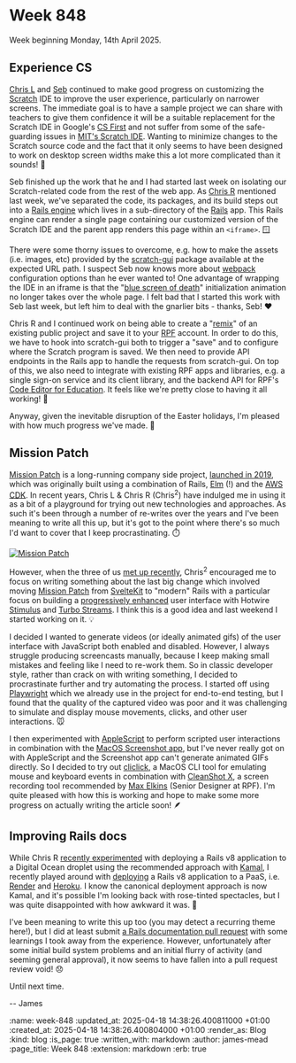 Week 848
========

Week beginning Monday, 14th April 2025.

## Experience CS

[Chris L] and [Seb] continued to make good progress on customizing the [Scratch] IDE to improve the user experience, particularly on narrower screens. The immediate goal is to have a sample project we can share with teachers to give them confidence it will be a suitable replacement for the Scratch IDE in Google's [CS First] and not suffer from some of the safe-guarding issues in [MIT's Scratch IDE]. Wanting to minimize changes to the Scratch source code and the fact that it only seems to have been designed to work on desktop screen widths make this a lot more complicated than it sounds! 🧱

Seb finished up the work that he and I had started last week on isolating our Scratch-related code from the rest of the web app. As [Chris R] mentioned last week, we've separated the code, its packages, and its build steps out into a [Rails engine] which lives in a sub-directory of the [Rails] app. This Rails engine can render a single page containing our customized version of the Scratch IDE and the parent app renders this page within an `<iframe>`. 🪟

There were some thorny issues to overcome, e.g. how to make the assets (i.e. images, etc) provided by the [scratch-gui] package available at the expected URL path. I suspect Seb now knows more about [webpack] configuration options than he ever wanted to! One advantage of wrapping the IDE in an iframe is that the "[blue screen of death]" initialization animation no longer takes over the whole page. I felt bad that I started this work with Seb last week, but left him to deal with the gnarlier bits - thanks, Seb! ❤️

Chris R and I continued work on being able to create a "[remix][Scratch remix]" of an existing public project and save it to your [RPF] account. In order to do this, we have to hook into scratch-gui both to trigger a "save" and to configure where the Scratch program is saved. We then need to provide API endpoints in the Rails app to handle the requests from scratch-gui. On top of this, we also need to integrate with existing RPF apps and libraries, e.g. a single sign-on service and its client library, and the backend API for RPF's [Code Editor for Education]. It feels like we're pretty close to having it all working! 🤞

Anyway, given the inevitable disruption of the Easter holidays, I'm pleased with how much progress we've made. 🚀

## Mission Patch

[Mission Patch] is a long-running company side project, [launched in 2019][gfr-achievements-2019], which was originally built using a combination of Rails, [Elm] (!) and the [AWS CDK]. In recent years, Chris L & Chris R (Chris<sup>2</sup>) have indulged me in using it as a bit of a playground for trying out new technologies and approaches. As such it's been through a number of re-writes over the years and I've been meaning to write all this up, but it's got to the point where there's so much I'd want to cover that I keep procrastinating. ⏱️

<p>
  <a href="https://mission-patch.com/">
    <img src="<%= image_path('blog/mission-patch-2025.svg') %>" alt="Mission Patch">
  </a>
</p>

However, when the three of us [met up recently][week-845], Chris<sup>2</sup> encouraged me to focus on writing something about the last big change which involved moving [Mission Patch] from [SvelteKit] to "modern" Rails with a particular focus on building a [progressively enhanced][progressive enhancement] user interface with Hotwire [Stimulus] and [Turbo Streams]. I think this is a good idea and last weekend I started working on it. 💡

I decided I wanted to generate videos (or ideally animated gifs) of the user interface with JavaScript both enabled and disabled. However, I always struggle producing screencasts manually, because I keep making small mistakes and feeling like I need to re-work them. So in classic developer style, rather than crack on with writing something, I decided to procrastinate further and try automating the process. I started off using [Playwright] which we already use in the project for end-to-end testing, but I found that the quality of the captured video was poor and it was challenging to simulate and display mouse movements, clicks, and other user interactions. 🐭

I then experimented with [AppleScript] to perform scripted user interactions in combination with the [MacOS Screenshot app], but I've never really got on with AppleScript and the Screenshot app can't generate animated GIFs directly. So I decided to try out [cliclick], a MacOS CLI tool for emulating mouse and keyboard events in combination with [CleanShot X], a screen recording tool recommended by [Max Elkins] (Senior Designer at RPF). I'm quite pleased with how this is working and hope to make some more progress on actually writing the article soon! 🪶

## Improving Rails docs

While Chris R [recently experimented][using-kamal-article] with deploying a Rails v8 application to a Digital Ocean droplet using the recommended approach with [Kamal], I recently played around with [deploying][deploying-rails-v8-to-heroku] a Rails v8 application to a PaaS, i.e. [Render] and [Heroku]. I know the canonical deployment approach is now Kamal, and it's possible I'm looking back with rose-tinted spectacles, but I was quite disappointed with how awkward it was. 🧐

I've been meaning to write this up too (you may detect a recurring theme here!), but I did at least submit [a Rails documentation pull request][rails-pr-54765] with some learnings I took away from the experience. However, unfortunately after some initial build system problems and an initial flurry of activity (and seeming general approval), it now seems to have fallen into a pull request review void! 😞

Until next time.

-- James

[Chris L]: /chris-lowis
[Seb]: https://www.sebjacobs.com/
[Scratch]: https://scratch.mit.edu/
[CS First]: https://csfirst.withgoogle.com
[MIT's Scratch IDE]: https://scratch.mit.edu/projects/editor/
[Chris R]: /chris-roos
[RPF]: https://www.raspberrypi.org/
[Rails engine]: https://guides.rubyonrails.org/engines.html
[Rails]: https://rubyonrails.org/
[scratch-gui]: https://github.com/ScratchFoundation/scratch-gui
[webpack]: https://webpack.js.org/
[blue screen of death]: https://en.wikipedia.org/wiki/Blue_screen_of_death
[Scratch remix]: https://en.scratch-wiki.info/wiki/Remix
[Code Editor for Education]: https://editor.raspberrypi.org/en/education
[week-845]: /week-845
[Mission Patch]: https://mission-patch.com/
[SvelteKit]: https://svelte.dev/docs/kit
[Stimulus]: https://stimulus.hotwired.dev/
[Turbo Streams]: https://turbo.hotwired.dev/handbook/streams
[gfr-achievements-2019]: /gfr-2019#2019-achievements
[Elm]: https://elm-lang.org/
[AWS CDK]: https://aws.amazon.com/cdk/
[progressive enhancement]: https://developer.mozilla.org/en-US/docs/Glossary/Progressive_Enhancement
[Playwright]: https://playwright.dev/
[AppleScript]: https://en.wikipedia.org/wiki/AppleScript
[MacOS Screenshot app]: https://support.apple.com/en-gb/guide/mac-help/mh26782/mac
[CleanShot X]: https://cleanshot.com/
[Max Elkins]: https://maxelkins.me/
[cliclick]: https://github.com/BlueM/cliclick
[using-kamal-article]: /using-kamal-to-deploy-a-rails-8-app-to-digital-ocean
[Kamal]: https://kamal-deploy.org/
[Render]: https://render.com/
[Heroku]: https://www.heroku.com/
[deploying-rails-v8-to-heroku]: https://github.com/floehopper/example-rails-app/commits/main/
[rails-pr-54765]: https://github.com/rails/rails/pull/54765

:name: week-848
:updated_at: 2025-04-18 14:38:26.400811000 +01:00
:created_at: 2025-04-18 14:38:26.400804000 +01:00
:render_as: Blog
:kind: blog
:is_page: true
:written_with: markdown
:author: james-mead
:page_title: Week 848
:extension: markdown
:erb: true
